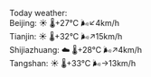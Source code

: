 Today weather:  
Beijing: ☀️   🌡️+27°C 🌬️↙4km/h  
Tianjin: ☀️   🌡️+32°C 🌬️↗15km/h  
Shijiazhuang: ☁️   🌡️+28°C 🌬️↗4km/h  
Tangshan: ☀️   🌡️+33°C 🌬️→13km/h  
